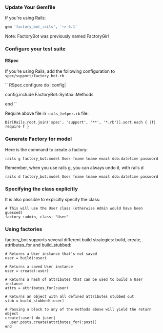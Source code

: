 ### Update Your Gemfile

If you're using Rails:

```ruby
gem 'factory_bot_rails', '~> 6.1'
```
Note: FactoryBot was previously named FactoryGirl

### Configure your test suite

#### RSpec

If you're using Rails, add the following configuration to
`spec/support/factory_bot.rb` 

``
RSpec.configure do |config|

  config.include FactoryBot::Syntax::Methods

end
``

Require above file in `rails_helper.rb` file:

`Dir[Rails.root.join('spec', 'support', '**', '*.rb')].sort.each { |f| require f }`

### Generate Factory for model

Here is the command to create a factory:

`rails g factory_bot:model User fname lname email dob:datetime password`

Remember, when you use rails g, you can always undo it, with rails d

`rails d factory_bot:model User fname lname email dob:datetime password`

### Specifying the class explicitly

It is also possible to explicitly specify the class:

````
# This will use the User class (otherwise Admin would have been guessed)
factory :admin, class: "User"
````

### Using factories

factory_bot supports several different build strategies: build, create, attributes_for and build_stubbed:

```
# Returns a User instance that's not saved
user = build(:user)

# Returns a saved User instance
user = create(:user)

# Returns a hash of attributes that can be used to build a User instance
attrs = attributes_for(:user)

# Returns an object with all defined attributes stubbed out
stub = build_stubbed(:user)

# Passing a block to any of the methods above will yield the return object
create(:user) do |user|
  user.posts.create(attributes_for(:post))
end
```

